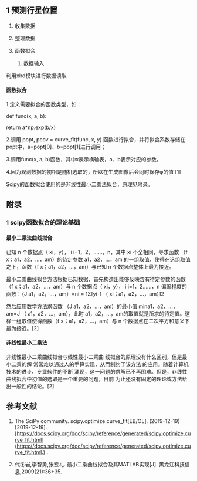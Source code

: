 1 预测行星位置
--------------

1.  收集数据

2.  整理数据

3.  函数拟合

    1.  数据输入

利用xlrd模块进行数据读取

#### 函数拟合

1.定义需要拟合的函数类型，如：

def func(x, a, b):

return a\*np.exp(b/x)

2.调用 popt, pcov = curve_fit(func, x, y)
函数进行拟合，并将拟合系数存储在popt中，a=popt[0]、b=popt[1]进行调用；

3.调用func(x, a, b)函数，其中x表示横轴表，a、b表示对应的参数。

4.因为观测数据的初相是随机选取的，所以在生成图像后会同时保存φ的值 [1]

Scipy的函数拟合使用的是非线性最小二乘法拟合，原理见附录。

附录
----

### 1 scipy函数拟合的理论基础

#### 最小二乘法曲线拟合

已知 n 个数据点（ xi，y）， i i=1，2，……，n，其中 xi 不全相同，寻求函数 （f
x；a1，a2，…，am）的待定参数 a1，a2，…，am
的一组取值，使得在这组取值之下，函数（f x；a1，a2，…，am）与已知 n
个数据点整体上最为接近。

最小二乘曲线拟合方法根据已知数据，首先构造出能够反映含有待定参数的函数 （f
x；a1，a2，…，am）与 n 个数据点（ xi，y）， i i=1，2……，n 偏离程度的函数：（J
a1，a2，…，am）=ni = 1Σ[yi-f （ xi；a1，a2，…，am）]2

然后应用数学方法求函数 （J a1，a2，…，am）的最小值 mina1，a2，…，am=J （
a1，a2，…，am），此时
a1，a2，…，am的取值就是所求的待定值。这样一组取值使得函数（f
x；a1，a2，…，am）与 n 个数据点在二次平方和意义下最为接近。[2]

#### 非线性最小二乘法

非线性最小二乘曲线拟合与线性最小二乘曲
线拟合的原理没有什么区别，但是最小二乘的解
常常难以通过人的手算实现，从而制约了该方法
的应用。随着计算机技术的进步、专业软件的不断
涌现，这一问题的求解已不再困难。但是，非线性曲线拟合中初值的选取是一个重要的问题，目前
为止还没有固定的理论或方法给出一般性的结论。[2]

参考文献
--------

1.  The SciPy community. scipy.optimize.curve_fit[EB/OL]. (2019-12-19)
    [2019-12-19].
    [https://docs.scipy.org/doc/scipy/reference/generated/scipy.optimize.curve_fit.html](https://docs.scipy.org/doc/scipy/reference/generated/scipy.optimize.curve_fit.html.)
    .

2.  代冬岩,李智勇,张宏礼. 最小二乘曲线拟合及其MATLAB实现[J].
    黑龙江科技信息,2009(21):36+35.
